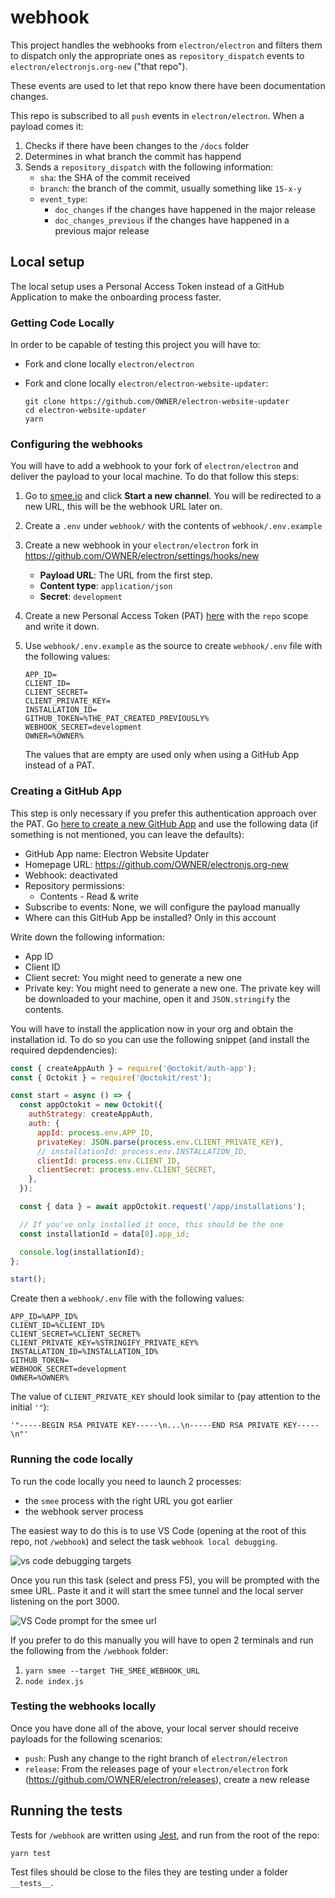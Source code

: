 # webhook

This project handles the webhooks from `electron/electron` and filters them
to dispatch only the appropriate ones as `repository_dispatch` events to
`electron/electronjs.org-new` ("that repo").

These events are used to let that repo know there have been documentation changes.

This repo is subscribed to all `push` events in `electron/electron`. When
a payload comes it:

1. Checks if there have been changes to the `/docs` folder
1. Determines in what branch the commit has happend
1. Sends a `repository_dispatch` with the following information:
   * `sha`: the SHA of the commit received
   * `branch`: the branch of the commit, usually something like `15-x-y`
   * `event_type`:
     * `doc_changes` if the changes have happened in the major release
     * `doc_changes_previous` if the changes have happened in a previous major release

## Local setup

The local setup uses a Personal Access Token instead of a GitHub Application
to make the onboarding process faster.

### Getting Code Locally

In order to be capable of testing this project you will have to:

- Fork and clone locally `electron/electron`
- Fork and clone locally `electron/electron-website-updater`:

  ```console
  git clone https://github.com/OWNER/electron-website-updater
  cd electron-website-updater
  yarn
  ```

### Configuring the webhooks

You will have to add a webhook to your fork of `electron/electron` and deliver
the payload to your local machine. To do that follow this steps:

1. Go to [smee.io](https://smee.io/) and click **Start a new channel**.
   You will be redirected to a new URL, this will be the webhook URL later on.
1. Create a `.env` under `webhook/` with the contents of `webhook/.env.example`
1. Create a new webhook in your `electron/electron` fork in
   https://github.com/OWNER/electron/settings/hooks/new
   - **Payload URL**: The URL from the first step.
   - **Content type**: `application/json`
   - **Secret**: `development`
1. Create a new Personal Access Token (PAT) [here][pat] with the `repo` scope and
   write it down.
1. Use `webhook/.env.example` as the source to create `webhook/.env` file with the
   following values:

   ```
   APP_ID=
   CLIENT_ID=
   CLIENT_SECRET=
   CLIENT_PRIVATE_KEY=
   INSTALLATION_ID=
   GITHUB_TOKEN=%THE_PAT_CREATED_PREVIOUSLY%
   WEBHOOK_SECRET=development
   OWNER=%OWNER%
   ```

   The values that are empty are used only when using a GitHub App instead of a PAT.

### Creating a GitHub App

This step is only necessary if you prefer this authentication approach over the PAT.
Go [here to create a new GitHub App][github app] and use the following data (if something is not
mentioned, you can leave the defaults):

- GitHub App name: Electron Website Updater
- Homepage URL: https://github.com/OWNER/electronjs.org-new
- Webhook: deactivated
- Repository permissions:
  - Contents - Read & write
- Subscribe to events: None, we will configure the payload manually
- Where can this GitHub App be installed? Only in this account

Write down the following information:

- App ID
- Client ID
- Client secret: You might need to generate a new one
- Private key: You might need to generate a new one. The private key will be downloaded to your machine,
  open it and `JSON.stringify` the contents.

You will have to install the application now in your org and obtain the installation id. To do
so you can use the following snippet (and install the required depdendencies):

```js
const { createAppAuth } = require('@octokit/auth-app');
const { Octokit } = require('@octokit/rest');

const start = async () => {
  const appOctokit = new Octokit({
    authStrategy: createAppAuth,
    auth: {
      appId: process.env.APP_ID,
      privateKey: JSON.parse(process.env.CLIENT_PRIVATE_KEY),
      // installationId: process.env.INSTALLATION_ID,
      clientId: process.env.CLIENT_ID,
      clientSecret: process.env.CLIENT_SECRET,
    },
  });

  const { data } = await appOctokit.request('/app/installations');

  // If you've only installed it once, this should be the one
  const installationId = data[0].app_id;

  console.log(installationId);
};

start();
```

Create then a `webhook/.env` file with the following values:

```
APP_ID=%APP_ID%
CLIENT_ID=%CLIENT_ID%
CLIENT_SECRET=%CLIENT_SECRET%
CLIENT_PRIVATE_KEY=%STRINGIFY_PRIVATE_KEY%
INSTALLATION_ID=%INSTALLATION_ID%
GITHUB_TOKEN=
WEBHOOK_SECRET=development
OWNER=%OWNER%
```

The value of `CLIENT_PRIVATE_KEY` should look similar to (pay attention to the initial `'"`):

```
'"-----BEGIN RSA PRIVATE KEY-----\n...\n-----END RSA PRIVATE KEY-----\n"'
```

### Running the code locally

To run the code locally you need to launch 2 processes:

- the `smee` process with the right URL you got earlier
- the webhook server process

The easiest way to do this is to use VS Code (opening at the root of this repo, not `/webhook`)
and select the task `webhook local debugging`.

![vs code debugging targets](./img/webhook-local-debugging.png)

Once you run this task (select and press F5), you will be prompted with the smee URL.
Paste it and it will start the smee tunnel and the local server listening on the port 3000.

![VS Code prompt for the smee url](./img/smee-url-prompt.png)

If you prefer to do this manually you will have to open 2 terminals and run the following
from the `/webhook` folder:

1. `yarn smee --target THE_SMEE_WEBHOOK_URL`
2. `node index.js`

### Testing the webhooks locally

Once you have done all of the above, your local server should receive payloads for the
following scenarios:

* `push`: Push any change to the right branch of `electron/electron`
* `release`: From the releases page of your `electron/electron` fork
  (https://github.com/OWNER/electron/releases), create a new release

## Running the tests

Tests for `/webhook` are written using [Jest][jest], and run from the root of the repo:

```console
yarn test
```

Test files should be close to the files they are testing under a folder `__tests__`.

[pat]: https://github.com/settings/tokens
[jest]: https://jestjs.io/
[github app]: https://github.com/settings/apps/new
